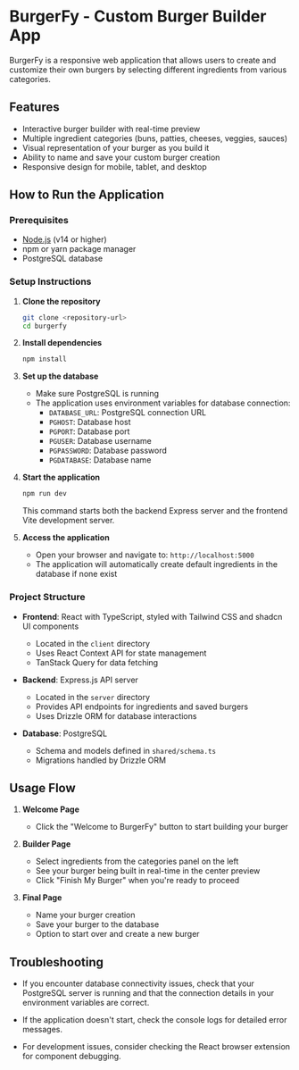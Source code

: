 # BurgerFy - Custom Burger Builder App

BurgerFy is a responsive web application that allows users to create and customize their own burgers by selecting different ingredients from various categories.

## Features

- Interactive burger builder with real-time preview
- Multiple ingredient categories (buns, patties, cheeses, veggies, sauces)
- Visual representation of your burger as you build it
- Ability to name and save your custom burger creation
- Responsive design for mobile, tablet, and desktop

## How to Run the Application

### Prerequisites

- [Node.js](https://nodejs.org/) (v14 or higher)
- npm or yarn package manager
- PostgreSQL database

### Setup Instructions

1. **Clone the repository**
   ```bash
   git clone <repository-url>
   cd burgerfy
   ```

2. **Install dependencies**
   ```bash
   npm install
   ```

3. **Set up the database**
   - Make sure PostgreSQL is running
   - The application uses environment variables for database connection:
     - `DATABASE_URL`: PostgreSQL connection URL
     - `PGHOST`: Database host
     - `PGPORT`: Database port
     - `PGUSER`: Database username
     - `PGPASSWORD`: Database password
     - `PGDATABASE`: Database name

4. **Start the application**
   ```bash
   npm run dev
   ```
   This command starts both the backend Express server and the frontend Vite development server.

5. **Access the application**
   - Open your browser and navigate to: `http://localhost:5000`
   - The application will automatically create default ingredients in the database if none exist

### Project Structure

- **Frontend**: React with TypeScript, styled with Tailwind CSS and shadcn UI components
  - Located in the `client` directory
  - Uses React Context API for state management
  - TanStack Query for data fetching

- **Backend**: Express.js API server
  - Located in the `server` directory
  - Provides API endpoints for ingredients and saved burgers
  - Uses Drizzle ORM for database interactions

- **Database**: PostgreSQL
  - Schema and models defined in `shared/schema.ts`
  - Migrations handled by Drizzle ORM

## Usage Flow

1. **Welcome Page**
   - Click the "Welcome to BurgerFy" button to start building your burger

2. **Builder Page**
   - Select ingredients from the categories panel on the left
   - See your burger being built in real-time in the center preview
   - Click "Finish My Burger" when you're ready to proceed

3. **Final Page**
   - Name your burger creation
   - Save your burger to the database
   - Option to start over and create a new burger

## Troubleshooting

- If you encounter database connectivity issues, check that your PostgreSQL server is running and that the connection details in your environment variables are correct.

- If the application doesn't start, check the console logs for detailed error messages.

- For development issues, consider checking the React browser extension for component debugging.